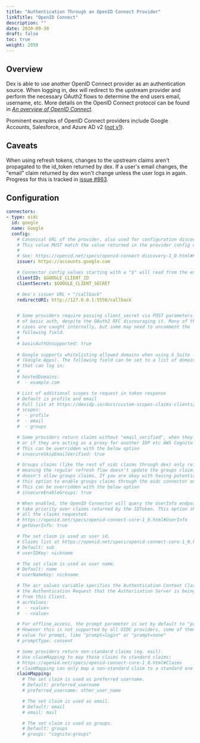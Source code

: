 ```yaml
---
title: "Authentication Through an OpenID Connect Provider"
linkTitle: "OpenID Connect"
description: ""
date: 2020-09-30
draft: false
toc: true
weight: 2050
---
```


## Overview

Dex is able to use another OpenID Connect provider as an authentication source. When logging in, dex will redirect to the upstream provider and perform the necessary OAuth2 flows to determine the end users email, username, etc. More details on the OpenID Connect protocol can be found in [_An overview of OpenID Connect_](../openid-connect.md).

Prominent examples of OpenID Connect providers include Google Accounts, Salesforce, and Azure AD v2 ([not v1][azure-ad-v1]).

## Caveats

When using refresh tokens, changes to the upstream claims aren't propagated to the id_token returned by dex. If a user's email changes, the "email" claim returned by dex won't change unless the user logs in again. Progress for this is tracked in [issue #863][issue-863].

## Configuration

```yaml
connectors:
- type: oidc
  id: google
  name: Google
  config:
    # Canonical URL of the provider, also used for configuration discovery.
    # This value MUST match the value returned in the provider config discovery.
    #
    # See: https://openid.net/specs/openid-connect-discovery-1_0.html#ProviderConfig
    issuer: https://accounts.google.com

    # Connector config values starting with a "$" will read from the environment.
    clientID: $GOOGLE_CLIENT_ID
    clientSecret: $GOOGLE_CLIENT_SECRET

    # Dex's issuer URL + "/callback"
    redirectURI: http://127.0.0.1:5556/callback


    # Some providers require passing client_secret via POST parameters instead
    # of basic auth, despite the OAuth2 RFC discouraging it. Many of these
    # cases are caught internally, but some may need to uncomment the
    # following field.
    #
    # basicAuthUnsupported: true
    
    # Google supports whitelisting allowed domains when using G Suite
    # (Google Apps). The following field can be set to a list of domains
    # that can log in:
    #
    # hostedDomains:
    #  - example.com

    # List of additional scopes to request in token response
    # Default is profile and email
    # Full list at https://dexidp.io/docs/custom-scopes-claims-clients/
    # scopes:
    #  - profile
    #  - email
    #  - groups

    # Some providers return claims without "email_verified", when they had no usage of emails verification in enrollment process
    # or if they are acting as a proxy for another IDP etc AWS Cognito with an upstream SAML IDP
    # This can be overridden with the below option
    # insecureSkipEmailVerified: true 

    # Groups claims (like the rest of oidc claims through dex) only refresh when the id token is refreshed
    # meaning the regular refresh flow doesn't update the groups claim. As such by default the oidc connector
    # doesn't allow groups claims. If you are okay with having potentially stale group claims you can use
    # this option to enable groups claims through the oidc connector on a per-connector basis.
    # This can be overridden with the below option
    # insecureEnableGroups: true

    # When enabled, the OpenID Connector will query the UserInfo endpoint for additional claims. UserInfo claims
    # take priority over claims returned by the IDToken. This option should be used when the IDToken doesn't contain
    # all the claims requested.
    # https://openid.net/specs/openid-connect-core-1_0.html#UserInfo
    # getUserInfo: true

    # The set claim is used as user id.
    # Claims list at https://openid.net/specs/openid-connect-core-1_0.html#Claims
    # Default: sub
    # userIDKey: nickname

    # The set claim is used as user name.
    # Default: name
    # userNameKey: nickname

    # The acr_values variable specifies the Authentication Context Class Values within
    # the Authentication Request that the Authorization Server is being requested to process
    # from this Client.
    # acrValues: 
    #  - <value>
    #  - <value>

    # For offline_access, the prompt parameter is set by default to "prompt=consent". 
    # However this is not supported by all OIDC providers, some of them support different
    # value for prompt, like "prompt=login" or "prompt=none"
    # promptType: consent

    # Some providers return non-standard claims (eg. mail).
    # Use claimMapping to map those claims to standard claims:
    # https://openid.net/specs/openid-connect-core-1_0.html#Claims
    # claimMapping can only map a non-standard claim to a standard one if it's not returned in the id_token.
    claimMapping:
      # The set claim is used as preferred username.
      # Default: preferred_username
      # preferred_username: other_user_name

      # The set claim is used as email.
      # Default: email
      # email: mail

      # The set claim is used as groups.
      # Default: groups
      # groups: "cognito:groups"
```

[oidc-doc]: openid-connect.md
[issue-863]: https://github.com/dexidp/dex/issues/863
[azure-ad-v1]: https://github.com/coreos/go-oidc/issues/133
